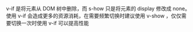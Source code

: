 v-if 是将元素从 DOM 树中删除，而 s-how 只是将元素的 display 修改成 none。
使用 v-if 会造成更多的资源消耗，在需要频繁切换时建议使用 v-show ，仅仅需要切换一次时使用 v-if 可以提高性能
